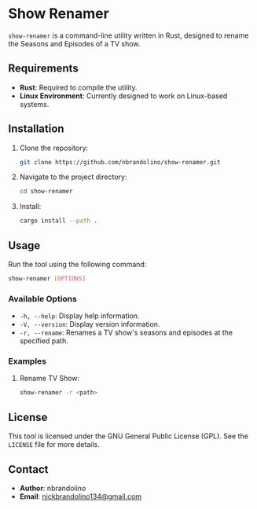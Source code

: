 # Show Renamer
`show-renamer` is a command-line utility written in Rust, designed to rename the Seasons and Episodes of a TV show.

## Requirements
- **Rust**: Required to compile the utility.
- **Linux Environment**: Currently designed to work on Linux-based systems.

## Installation
1. Clone the repository:
   ```bash
   git clone https://github.com/nbrandolino/show-renamer.git
   ```
2. Navigate to the project directory:
   ```bash
   cd show-renamer
   ```
3. Install:
   ```bash
   cargo install --path .
   ```

## Usage
Run the tool using the following command:
```bash
show-renamer [OPTIONS]
```

### Available Options
- `-h, --help`: Display help information.
- `-V, --version`: Display version information.
- `-r, --rename`: Renames a TV show's seasons and episodes at the specified path.

### Examples
1. Rename TV Show:
   ```bash
   show-renamer -r <path>
   ```

## License
This tool is licensed under the GNU General Public License (GPL). See the `LICENSE` file for more details.

## Contact
- **Author**: nbrandolino
- **Email**: [nickbrandolino134@gmail.com](mailto:nickbrandolino134@gmail.com)

